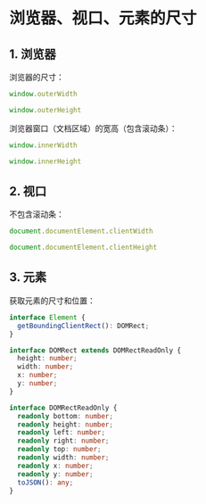 # 浏览器、视口、元素的尺寸

## 1. 浏览器

浏览器的尺寸：

```javascript
window.outerWidth

window.outerHeight
```

浏览器窗口（文档区域）的宽高（包含滚动条）：

```javascript
window.innerWidth

window.innerHeight
```

## 2. 视口

不包含滚动条：

```javascript
document.documentElement.clientWidth

document.documentElement.clientHeight
```

## 3. 元素

获取元素的尺寸和位置：

```typescript
interface Element {
  getBoundingClientRect(): DOMRect;
}

interface DOMRect extends DOMRectReadOnly {
  height: number;
  width: number;
  x: number;
  y: number;
}

interface DOMRectReadOnly {
  readonly bottom: number;
  readonly height: number;
  readonly left: number;
  readonly right: number;
  readonly top: number;
  readonly width: number;
  readonly x: number;
  readonly y: number;
  toJSON(): any;
}
```
